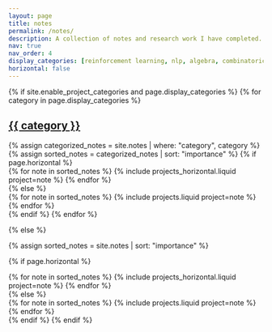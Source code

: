 ```yaml
---
layout: page
title: notes
permalink: /notes/
description: A collection of notes and research work I have completed.
nav: true
nav_order: 4
display_categories: [reinforcement learning, nlp, algebra, combinatorics]
horizontal: false
---
```

<!-- Google tag (gtag.js) -->
<script async src="https://www.googletagmanager.com/gtag/js?id=G-0823RLC0T3"></script>
<script>
  window.dataLayer = window.dataLayer || [];
  function gtag(){dataLayer.push(arguments);}
  gtag('js', new Date());

  gtag('config', 'G-0823RLC0T3');
</script>

<!-- pages/notes.md -->
<div class="projects">
{% if site.enable_project_categories and page.display_categories %}
  <!-- Display categorized notes -->
  {% for category in page.display_categories %}
  <a id="{{ category }}" href=".#{{ category }}">
    <h2 class="category">{{ category }}</h2>
  </a>
  {% assign categorized_notes = site.notes | where: "category", category %}
  {% assign sorted_notes = categorized_notes | sort: "importance" %}
  <!-- Generate cards for each note -->
  {% if page.horizontal %}
  <div class="container">
    <div class="row row-cols-2">
    {% for note in sorted_notes %}
      {% include projects_horizontal.liquid project=note %}
    {% endfor %}
    </div>
  </div>
  {% else %}
  <div class="grid">
    {% for note in sorted_notes %}
      {% include projects.liquid project=note %}
    {% endfor %}
  </div>
  {% endif %}
  {% endfor %}

{% else %}

<!-- Display notes without categories -->

{% assign sorted_notes = site.notes | sort: "importance" %}

  <!-- Generate cards for each note -->

{% if page.horizontal %}

  <div class="container">
    <div class="row row-cols-2">
    {% for note in sorted_notes %}
      {% include projects_horizontal.liquid project=note %}
    {% endfor %}
    </div>
  </div>
  {% else %}
  <div class="grid">
    {% for note in sorted_notes %}
      {% include projects.liquid project=note %}
    {% endfor %}
  </div>
  {% endif %}
{% endif %}
</div>